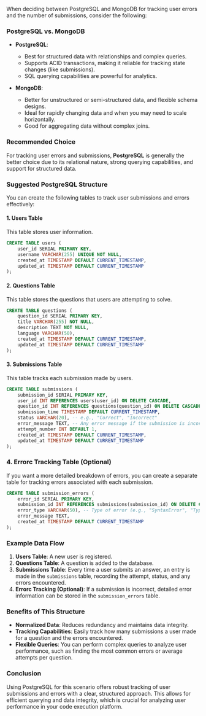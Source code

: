 When deciding between PostgreSQL and MongoDB for tracking user errors and the number of submissions, consider the following:

### PostgreSQL vs. MongoDB

- **PostgreSQL**: 
  - Best for structured data with relationships and complex queries.
  - Supports ACID transactions, making it reliable for tracking state changes (like submissions).
  - SQL querying capabilities are powerful for analytics.

- **MongoDB**: 
  - Better for unstructured or semi-structured data, and flexible schema designs.
  - Ideal for rapidly changing data and when you may need to scale horizontally.
  - Good for aggregating data without complex joins.

### Recommended Choice
For tracking user errors and submissions, **PostgreSQL** is generally the better choice due to its relational nature, strong querying capabilities, and support for structured data.

### Suggested PostgreSQL Structure

You can create the following tables to track user submissions and errors effectively:

#### 1. **Users Table**

This table stores user information.

```sql
CREATE TABLE users (
    user_id SERIAL PRIMARY KEY,
    username VARCHAR(255) UNIQUE NOT NULL,
    created_at TIMESTAMP DEFAULT CURRENT_TIMESTAMP,
    updated_at TIMESTAMP DEFAULT CURRENT_TIMESTAMP
);
```

#### 2. **Questions Table**

This table stores the questions that users are attempting to solve.

```sql
CREATE TABLE questions (
    question_id SERIAL PRIMARY KEY,
    title VARCHAR(255) NOT NULL,
    description TEXT NOT NULL,
    language VARCHAR(50),
    created_at TIMESTAMP DEFAULT CURRENT_TIMESTAMP,
    updated_at TIMESTAMP DEFAULT CURRENT_TIMESTAMP
);
```

#### 3. **Submissions Table**

This table tracks each submission made by users.

```sql
CREATE TABLE submissions (
    submission_id SERIAL PRIMARY KEY,
    user_id INT REFERENCES users(user_id) ON DELETE CASCADE,
    question_id INT REFERENCES questions(question_id) ON DELETE CASCADE,
    submission_time TIMESTAMP DEFAULT CURRENT_TIMESTAMP,
    status VARCHAR(20), -- e.g., "Correct", "Incorrect"
    error_message TEXT, -- Any error message if the submission is incorrect
    attempt_number INT DEFAULT 1,
    created_at TIMESTAMP DEFAULT CURRENT_TIMESTAMP,
    updated_at TIMESTAMP DEFAULT CURRENT_TIMESTAMP
);
```

### 4. **Errorc Tracking Table (Optional)**

If you want a more detailed breakdown of errors, you can create a separate table for tracking errors associated with each submission.

```sql
CREATE TABLE submission_errors (
    error_id SERIAL PRIMARY KEY,
    submission_id INT REFERENCES submissions(submission_id) ON DELETE CASCADE,
    error_type VARCHAR(50), -- Type of error (e.g., "SyntaxError", "TypeError")
    error_message TEXT,
    created_at TIMESTAMP DEFAULT CURRENT_TIMESTAMP
);
```

### Example Data Flow

1. **Users Table**: A new user is registered.
2. **Questions Table**: A question is added to the database.
3. **Submissions Table**: Every time a user submits an answer, an entry is made in the `submissions` table, recording the attempt, status, and any errors encountered.
4. **Errorc Tracking (Optional)**: If a submission is incorrect, detailed error information can be stored in the `submission_errors` table.

### Benefits of This Structure

- **Normalized Data**: Reduces redundancy and maintains data integrity.
- **Tracking Capabilities**: Easily track how many submissions a user made for a question and the errors encountered.
- **Flexible Queries**: You can perform complex queries to analyze user performance, such as finding the most common errors or average attempts per question.

### Conclusion

Using PostgreSQL for this scenario offers robust tracking of user submissions and errors with a clear, structured approach. This allows for efficient querying and data integrity, which is crucial for analyzing user performance in your code execution platform.